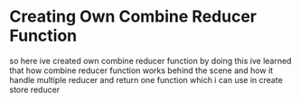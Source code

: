 # Creating Own Combine Reducer Function

so here ive created own combine reducer function by doing this ive learned
that how combine reducer function works behind the scene and how it handle
multiple reducer and return one function which i can use in create store
reducer 